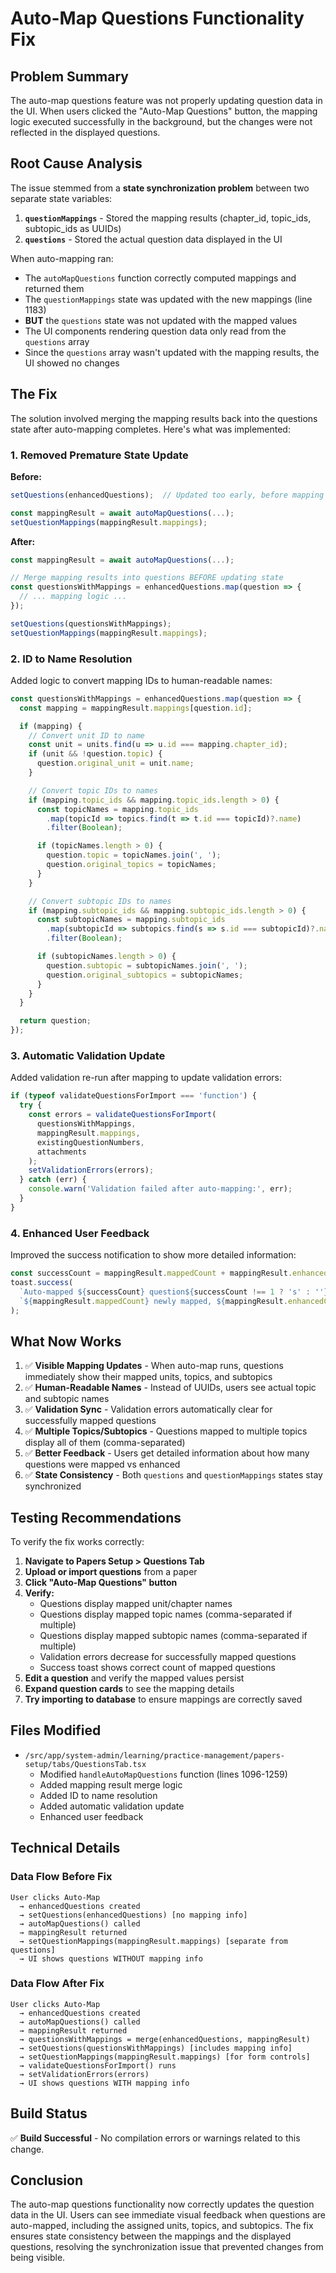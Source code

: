 # Auto-Map Questions Functionality Fix

## Problem Summary

The auto-map questions feature was not properly updating question data in the UI. When users clicked the "Auto-Map Questions" button, the mapping logic executed successfully in the background, but the changes were not reflected in the displayed questions.

## Root Cause Analysis

The issue stemmed from a **state synchronization problem** between two separate state variables:

1. **`questionMappings`** - Stored the mapping results (chapter_id, topic_ids, subtopic_ids as UUIDs)
2. **`questions`** - Stored the actual question data displayed in the UI

When auto-mapping ran:
- The `autoMapQuestions` function correctly computed mappings and returned them
- The `questionMappings` state was updated with the new mappings (line 1183)
- **BUT** the `questions` state was not updated with the mapped values
- The UI components rendering question data only read from the `questions` array
- Since the `questions` array wasn't updated with the mapping results, the UI showed no changes

## The Fix

The solution involved merging the mapping results back into the questions state after auto-mapping completes. Here's what was implemented:

### 1. Removed Premature State Update

**Before:**
```typescript
setQuestions(enhancedQuestions);  // Updated too early, before mapping

const mappingResult = await autoMapQuestions(...);
setQuestionMappings(mappingResult.mappings);
```

**After:**
```typescript
const mappingResult = await autoMapQuestions(...);

// Merge mapping results into questions BEFORE updating state
const questionsWithMappings = enhancedQuestions.map(question => {
  // ... mapping logic ...
});

setQuestions(questionsWithMappings);
setQuestionMappings(mappingResult.mappings);
```

### 2. ID to Name Resolution

Added logic to convert mapping IDs to human-readable names:

```typescript
const questionsWithMappings = enhancedQuestions.map(question => {
  const mapping = mappingResult.mappings[question.id];

  if (mapping) {
    // Convert unit ID to name
    const unit = units.find(u => u.id === mapping.chapter_id);
    if (unit && !question.topic) {
      question.original_unit = unit.name;
    }

    // Convert topic IDs to names
    if (mapping.topic_ids && mapping.topic_ids.length > 0) {
      const topicNames = mapping.topic_ids
        .map(topicId => topics.find(t => t.id === topicId)?.name)
        .filter(Boolean);

      if (topicNames.length > 0) {
        question.topic = topicNames.join(', ');
        question.original_topics = topicNames;
      }
    }

    // Convert subtopic IDs to names
    if (mapping.subtopic_ids && mapping.subtopic_ids.length > 0) {
      const subtopicNames = mapping.subtopic_ids
        .map(subtopicId => subtopics.find(s => s.id === subtopicId)?.name)
        .filter(Boolean);

      if (subtopicNames.length > 0) {
        question.subtopic = subtopicNames.join(', ');
        question.original_subtopics = subtopicNames;
      }
    }
  }

  return question;
});
```

### 3. Automatic Validation Update

Added validation re-run after mapping to update validation errors:

```typescript
if (typeof validateQuestionsForImport === 'function') {
  try {
    const errors = validateQuestionsForImport(
      questionsWithMappings,
      mappingResult.mappings,
      existingQuestionNumbers,
      attachments
    );
    setValidationErrors(errors);
  } catch (err) {
    console.warn('Validation failed after auto-mapping:', err);
  }
}
```

### 4. Enhanced User Feedback

Improved the success notification to show more detailed information:

```typescript
const successCount = mappingResult.mappedCount + mappingResult.enhancedCount;
toast.success(
  `Auto-mapped ${successCount} question${successCount !== 1 ? 's' : ''}: ` +
  `${mappingResult.mappedCount} newly mapped, ${mappingResult.enhancedCount} enhanced`
);
```

## What Now Works

1. ✅ **Visible Mapping Updates** - When auto-map runs, questions immediately show their mapped units, topics, and subtopics
2. ✅ **Human-Readable Names** - Instead of UUIDs, users see actual topic and subtopic names
3. ✅ **Validation Sync** - Validation errors automatically clear for successfully mapped questions
4. ✅ **Multiple Topics/Subtopics** - Questions mapped to multiple topics display all of them (comma-separated)
5. ✅ **Better Feedback** - Users get detailed information about how many questions were mapped vs enhanced
6. ✅ **State Consistency** - Both `questions` and `questionMappings` states stay synchronized

## Testing Recommendations

To verify the fix works correctly:

1. **Navigate to Papers Setup > Questions Tab**
2. **Upload or import questions** from a paper
3. **Click "Auto-Map Questions" button**
4. **Verify:**
   - Questions display mapped unit/chapter names
   - Questions display mapped topic names (comma-separated if multiple)
   - Questions display mapped subtopic names (comma-separated if multiple)
   - Validation errors decrease for successfully mapped questions
   - Success toast shows correct count of mapped questions
5. **Edit a question** and verify the mapped values persist
6. **Expand question cards** to see the mapping details
7. **Try importing to database** to ensure mappings are correctly saved

## Files Modified

- `/src/app/system-admin/learning/practice-management/papers-setup/tabs/QuestionsTab.tsx`
  - Modified `handleAutoMapQuestions` function (lines 1096-1259)
  - Added mapping result merge logic
  - Added ID to name resolution
  - Added automatic validation update
  - Enhanced user feedback

## Technical Details

### Data Flow Before Fix

```
User clicks Auto-Map
  → enhancedQuestions created
  → setQuestions(enhancedQuestions) [no mapping info]
  → autoMapQuestions() called
  → mappingResult returned
  → setQuestionMappings(mappingResult.mappings) [separate from questions]
  → UI shows questions WITHOUT mapping info
```

### Data Flow After Fix

```
User clicks Auto-Map
  → enhancedQuestions created
  → autoMapQuestions() called
  → mappingResult returned
  → questionsWithMappings = merge(enhancedQuestions, mappingResult)
  → setQuestions(questionsWithMappings) [includes mapping info]
  → setQuestionMappings(mappingResult.mappings) [for form controls]
  → validateQuestionsForImport() runs
  → setValidationErrors(errors)
  → UI shows questions WITH mapping info
```

## Build Status

✅ **Build Successful** - No compilation errors or warnings related to this change.

## Conclusion

The auto-map questions functionality now correctly updates the question data in the UI. Users can see immediate visual feedback when questions are auto-mapped, including the assigned units, topics, and subtopics. The fix ensures state consistency between the mappings and the displayed questions, resolving the synchronization issue that prevented changes from being visible.
